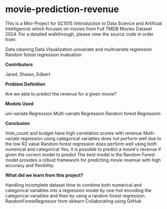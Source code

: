 # movie-prediction-revenue

This is a Mini-Project for SC1015 (Introduction to Data Science and Artificial Intelligence) which focuses on movies from Full TMDB Movies Dataset 2024. For a detailed walkthrough, please view the source code in order from:

Data cleaning
Data Visualization
univariate and multivariate regression
Random forest regression
evaluation

**Contributors**

Jared, Shawn, Edbert

**Problem Definition**

Are we able to predict the revenue for a given movie?

**Models Used**

uni-variate Regression
Multi-variate Regression
Random forest Regression

**Conclusion**

Vote_count and budget have high correlation scores with revenue
Multi-variate regression using categorical variables does not perform well due to the low R2 value 
Random forest regression does perform well using both numerical and categorical 
Yes, it is possible to predict a movie's revenue if given the correct model to predict
The best model is the Random Forest model provides a robust framework for predicting movie revenue with high accuracy and flexibility.

**What did we learn from this project?**

Handling incomplete dataset 
How to combine both numerical and categorical variables into a regression model by one-hot encoding the categorical variables and then by using a random forest regression.
RandomForestRegressor from sklearn
Collaborating using GitHub
